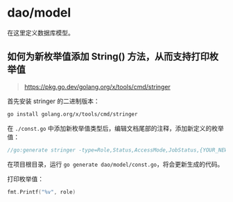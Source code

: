 # dao/model

在这里定义数据库模型。

## 如何为新枚举值添加 String() 方法，从而支持打印枚举值

> https://pkg.go.dev/golang.org/x/tools/cmd/stringer

首先安装 stringer 的二进制版本：

```bash
go install golang.org/x/tools/cmd/stringer
```

在 `./const.go` 中添加新枚举值类型后，编辑文档尾部的注释，添加新定义的枚举值：

```go
//go:generate stringer -type=Role,Status,AccessMode,JobStatus,{YOUR_NEW_ENUM_TYPE} -output=const_string.go
```

在项目根目录，运行 `go generate dao/model/const.go`，将会更新生成的代码。

打印枚举值：

```go
fmt.Printf("%v", role)
```